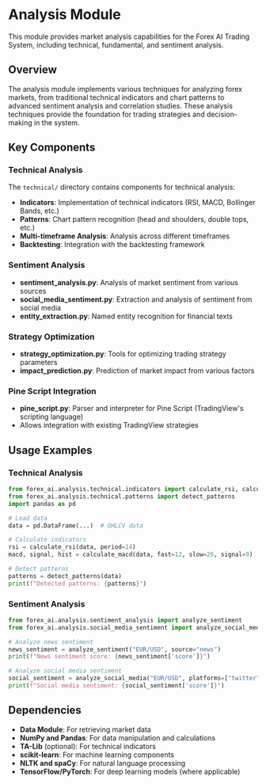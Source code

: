 # Analysis Module

This module provides market analysis capabilities for the Forex AI Trading System, including technical, fundamental, and sentiment analysis.

## Overview

The analysis module implements various techniques for analyzing forex markets, from traditional technical indicators and chart patterns to advanced sentiment analysis and correlation studies. These analysis techniques provide the foundation for trading strategies and decision-making in the system.

## Key Components

### Technical Analysis

The `technical/` directory contains components for technical analysis:

- **Indicators**: Implementation of technical indicators (RSI, MACD, Bollinger Bands, etc.)
- **Patterns**: Chart pattern recognition (head and shoulders, double tops, etc.)
- **Multi-timeframe Analysis**: Analysis across different timeframes
- **Backtesting**: Integration with the backtesting framework

### Sentiment Analysis

- **sentiment_analysis.py**: Analysis of market sentiment from various sources
- **social_media_sentiment.py**: Extraction and analysis of sentiment from social media
- **entity_extraction.py**: Named entity recognition for financial texts

### Strategy Optimization

- **strategy_optimization.py**: Tools for optimizing trading strategy parameters
- **impact_prediction.py**: Prediction of market impact from various factors

### Pine Script Integration

- **pine_script.py**: Parser and interpreter for Pine Script (TradingView's scripting language)
- Allows integration with existing TradingView strategies

## Usage Examples

### Technical Analysis

```python
from forex_ai.analysis.technical.indicators import calculate_rsi, calculate_macd
from forex_ai.analysis.technical.patterns import detect_patterns
import pandas as pd

# Load data
data = pd.DataFrame(...)  # OHLCV data

# Calculate indicators
rsi = calculate_rsi(data, period=14)
macd, signal, hist = calculate_macd(data, fast=12, slow=26, signal=9)

# Detect patterns
patterns = detect_patterns(data)
print(f"Detected patterns: {patterns}")
```

### Sentiment Analysis

```python
from forex_ai.analysis.sentiment_analysis import analyze_sentiment
from forex_ai.analysis.social_media_sentiment import analyze_social_media

# Analyze news sentiment
news_sentiment = analyze_sentiment("EUR/USD", source="news")
print(f"News sentiment score: {news_sentiment['score']}")

# Analyze social media sentiment
social_sentiment = analyze_social_media("EUR/USD", platforms=["twitter", "reddit"])
print(f"Social media sentiment: {social_sentiment['score']}")
```

## Dependencies

- **Data Module**: For retrieving market data
- **NumPy and Pandas**: For data manipulation and calculations
- **TA-Lib** (optional): For technical indicators
- **scikit-learn**: For machine learning components
- **NLTK and spaCy**: For natural language processing
- **TensorFlow/PyTorch**: For deep learning models (where applicable) 